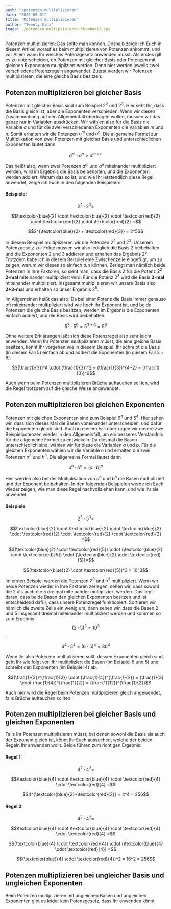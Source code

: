 ```yaml
---
path: "/potenzen-multiplizieren"
date: "2020-05-01"
title: "Potenzen multiplizieren"
author: "Twenty-Sinz"
image: ./potenzen-multiplizieren-thumbnail.jpg
---
```


Potenzen multiplizieren: Das sollte man können. Deshalb zeige ich Euch in diesem Artikel worauf es beim multiplizieren von Potenzen ankommt, und vor Allem wann Ihr welches Potenzgesetz anwenden müsst. Als erstes gilt es zu unterscheiden, ob Potenzen mit gleicher Basis oder Potenzen mit gleichen Exponenten multipliziert werden. Denn hier werden jeweils zwei verschiedene Potenzregeln angewendet. Zuerst werden wir Potenzen multiplizieren, die eine gleiche Basis besitzen:

## Potenzen multiplizieren bei gleicher Basis

Potenzen mit gleicher Basis sind zum Beispiel $2^2$ und $2^3$. Hier seht Ihr, dass die Basis gleich ist, aber die Exponenten verschieden. Wenn wir diesen Zusammenhang auf den Allgemeinfall übertragen wollen, müssen wir das ganze nur in Variablen ausdrücken. Wir wählen also für die Basis die Variable $a$ und für die zwei verschiedenen Exponenten die Variablen $m$ und $n$. Somit erhalten wir die Potenzen $a^m$ und $a^n$. Die allgemeine Formel zur Multiplikation von zwei Potenzen mit gleicher Basis und unterschiedlichen Exponenten lautet dann

$$a^m \cdot a^n = a^{m+n}$$

Das heißt also, wenn zwei Potenzen $a^m$ und $a^n$ miteinander multipliziert werden, wird im Ergebnis die Basis beibehalten, und die Exponenten werden addiert. Warum das so ist, und wie Ihr letztendlich diese Regel anwendet, zeige ich Euch in den folgenden Beispielen:

#### Beispiele:

$$2^2 \cdot 2^3 =$$

$$\textcolor{blue}{2} \cdot \textcolor{blue}{2} \cdot \textcolor{red}{2} \cdot \textcolor{red}{2} \cdot \textcolor{red}{2} =$$

$$2^{\textcolor{blue}{2} + \textcolor{red}{3}} = 2^5$$

In diesem Beispiel multiplizieren wir die Potenzen $2^2$ und $2^3$. Unserem Potenzgesetz zur Folge müssen wir also lediglich die Basis $2$ beibehalten und die Exponenten $2$ und $3$ addieren und erhalten das Ergebnis $2^5$. Trotzdem habe ich in diesem Beispiel eine Zwischenzeile eingefügt, um zu zeigen, warum wir dieses so einfach tun können. Zerlegt man nämlich beide Potenzen in Ihre Faktoren, so sieht man, dass die Basis $2$ für die Potenz $2^2$ **2-mal** miteinander multipliziert wird. Für die Potenz $2^3$ wird die Basis **3-mal** miteinander multipliziert. Insgesamt multiplizieren wir unsere Basis also **2+3-mal** und erhalten so unser Ergebnis $2^5$.

Im Allgemeinen heißt das also: Da bei einer Potenz die Basis immer genauso oft miteinander multipliziert wird wie hoch ihr Exponent ist, und beide Potenzen die gleiche Basis besitzen, werden im Ergebnis die Exponenten einfach addiert, und die Basis wird beibehalten.

$$5^3 \cdot 5^6 = 5^{3+6} = 5^9$$

Ohne weitere Erklärungen läßt sich diese Potenzregel also sehr leicht anwenden. Wenn Ihr Potenzen multiplizieren müsst, die eine gleiche Basis besitzen, könnt Ihr vorgehen wie in diesem Beispiel: Ihr schreibt die Basis (in diesem Fall $5$) einfach ab und addiert die Exponenten (in diesem Fall $3+6$).

$$(\frac{1}{3})^4 \cdot (\frac{1}{3})^2 = (\frac{1}{3})^{4+2} = (\frac{1}{3})^6$$

Auch wenn beim Potenzen multiplizieren Brüche auftauchen sollten, wird die Regel trotzdem auf die gleiche Weise angewendet.

## Potenzen multiplizieren bei gleichen Exponenten

Potenzen mit gleichen Exponenten sind zum Beispiel $6^4$ und $5^4$. Hier sehen wir, dass sich dieses Mal die Basen voneinander unterscheiden, und dafür die Exponenten gleich sind. Auch in diesem Fall übertragen wir unsere zwei Beispielpotenzen wieder in den Allgemeinfall, um ein besseres Verständnis für die allgemeine Formel zu entwickeln. Da diesmal die Basen unterschiedlich sind, wählen wir für diese die Variablen $a$ und $b$. Für die gleichen Exponenten wählen wir die Variable $n$ und erhalten die zwei Potenzen $a^n$ und $b^n$. Die allgemeine Formel lautet dann

$$a^n \cdot b^n = (a \cdot b)^n$$

Hier werden also bei der Multiplikation von $a^n$ und $b^n$ die Basen multipliziert und der Exponent beibehalten. In den folgenden Beispielen werde ich Euch wieder zeigen, wie man diese Regel nachvollziehen kann, und wie Ihr sie anwendet.

#### Beispiele

$$2^3 \cdot 5^3 =$$ 

$$\textcolor{blue}{2} \cdot \textcolor{blue}{2} \cdot \textcolor{blue}{2} \cdot \textcolor{red}{2} \cdot \textcolor{red}{2} \cdot \textcolor{red}{2} =$$

$$(\textcolor{blue}{2} \cdot \textcolor{red}{5}) \cdot (\textcolor{blue}{2} \cdot \textcolor{red}{5}) \cdot (\textcolor{blue}{2} \cdot \textcolor{red}{5})=$$ 

$$(\textcolor{blue}{2} \cdot \textcolor{red}{5})^3 = 10^3$$

Im ersten Beispiel werden die Potenzen $2^3$ und $5^3$ multipliziert. Wenn wir beide Potenzen wieder in Ihre Faktoren zerlegen, sehen wir, dass sowohl die $2$ als auch die $5$ dreimal miteinander multipliziert werden. Das liegt daran, dass beide Basen den gleichen Exponenten besitzen und ist entscheidend dafür, dass unsere Potenzregel funktioniert. Sortieren wir nämlich die zweite Zeile ein wenig um, dann sehen wir, dass die Basen $2$ und $5$ insgesamt dreimal miteinander multipliziert werden und kommen so zum Ergebnis $$(2 \cdot 5)^3=10^3$$.

$$6^4 \cdot 5^4 = (6 \cdot 5)^4 = 30^4$$

Wenn Ihr also Potenzen multiplizieren sollt, dessen Exponenten gleich sind, geht Ihr wie folgt vor: Ihr multipliziert die Basen (im Beispiel $6$ und $5$) und schreibt den Exponenten (im Beispiel $4$) ab.

$$(\frac{1}{3})^{\frac{1}{2}} \cdot (\frac{1}{4})^{\frac{1}{2}} = (\frac{1}{3} \cdot \frac{1}{4})^{\frac{1}{2}} = (\frac{1}{12})^{\frac{1}{2}}$$

Auch hier wird die Regel beim Potenzen multiplizieren gleich angewendet, falls Brüche auftauchen sollten.

## Potenzen multiplizieren bei gleicher Basis und gleichen Exponenten

Falls Ihr Potenzen multiplizieren müsst, bei denen sowohl die Basis als auch der Exponent gleich ist, könnt Ihr Euch aussuchen, welche der beiden Regeln Ihr anwenden wollt. Beide führen zum richtigen Ergebnis:

#### Regel 1:

$$4^2 \cdot 4^2 =$$

$$\textcolor{blue}{4} \cdot \textcolor{blue}{4} \cdot \textcolor{red}{4} \cdot \textcolor{red}{4} =$$

$$4^{\textcolor{blue}{2}+\textcolor{red}{2}} = 4^4 = 256$$

#### Regel 2:

$$4^2 \cdot 4^2 =$$

$$\textcolor{blue}{4} \cdot \textcolor{blue}{4} \cdot \textcolor{red}{4} \cdot \textcolor{red}{4} =$$

$$(\textcolor{blue}{4} \cdot \textcolor{red}{4}) \cdot (\textcolor{blue}{4} \cdot \textcolor{red}{4}) =$$

$$(\textcolor{blue}{4} \cdot \textcolor{red}{4})^2 = 16^2 = 256$$

## Potenzen multiplizieren bei ungleicher Basis und ungleichen Exponenten

Beim Potenzen multiplizieren mit ungleichen Basen und ungleichen Exponenten gibt es leider kein Potenzgesetz, dass Ihr anwenden könnt.

